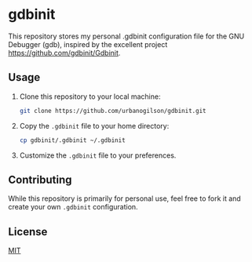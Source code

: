 # gdbinit

This repository stores my personal .gdbinit configuration file for the GNU Debugger (gdb), inspired by the excellent project https://github.com/gdbinit/Gdbinit.

## Usage
1. Clone this repository to your local machine:
   ```bash
   git clone https://github.com/urbanogilson/gdbinit.git
   ```
2. Copy the `.gdbinit` file to your home directory:
   ```bash
   cp gdbinit/.gdbinit ~/.gdbinit
   ```
3. Customize the `.gdbinit` file to your preferences.

## Contributing
While this repository is primarily for personal use, feel free to fork it and create your own `.gdbinit` configuration. 

## License

[MIT](LICENSE)